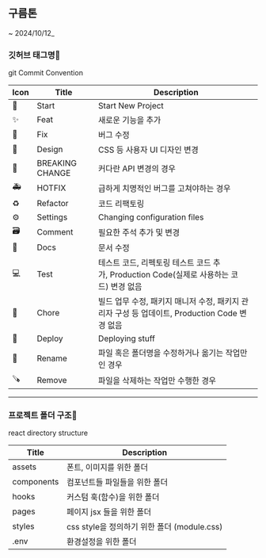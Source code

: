 ## 구름톤
 ~ 2024/10/12_

### 깃허브 태그명👋
git Commit Convention

|Icon|Title|Description|
|-|-|-|
|🎉|Start|Start New Project|
|✨|Feat|새로운 기능을 추가|
|🐛|Fix|버그 수정|
|🎨|Design|CSS 등 사용자 UI 디자인 변경|
|🚨|BREAKING CHANGE|커다란 API 변경의 경우|
|🚑|HOTFIX|급하게 치명적인 버그를 고쳐야하는 경우|
|♻️|Refactor|코드 리팩토링|
|⚙️|Settings|Changing configuration files|
|🗃️|Comment|필요한 주석 추가 및 변경|
|📝|Docs|문서 수정|
|💻|Test|테스트 코드, 리펙토링 테스트 코드 추가, Production Code(실제로 사용하는 코드) 변경 없음|
|🔧|Chore|빌드 업무 수정, 패키지 매니저 수정, 패키지 관리자 구성 등 업데이트, Production Code 변경 없음|
|🚀|Deploy|Deploying stuff|
|🔄️|Rename|파일 혹은 폴더명을 수정하거나 옮기는 작업만인 경우|
|🪚|Remove|파일을 삭제하는 작업만 수행한 경우|

***
  
### 프로젝트 폴더 구조👋
react directory structure

|Title|Description|
|-|-|
|assets|폰트, 이미지를 위한 폴더|
|components|컴포넌트들 파일들을 위한 폴더|
|hooks|커스텀 훅(함수)을 위한 폴더|
|pages|페이지 jsx 들을 위한 폴더|
|styles|css style을 정의하기 위한 폴더 (module.css)|
|.env|환경설정을 위한 폴더|

